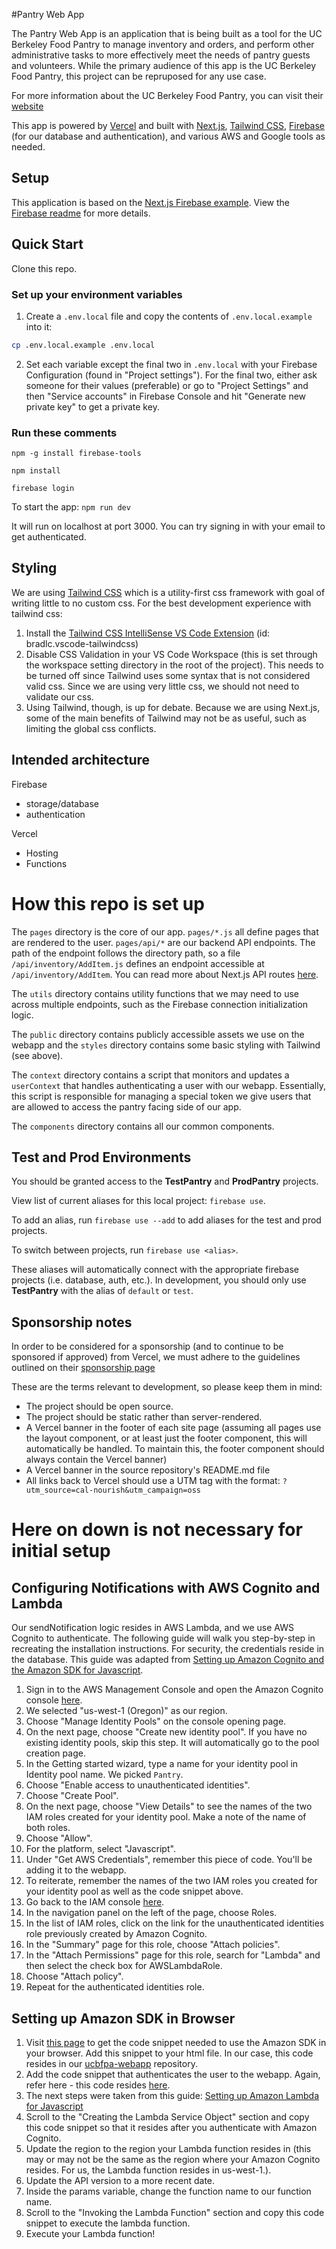 #Pantry Web App


The Pantry Web App is an application that is being built as a tool for the UC Berkeley Food Pantry to manage inventory and orders, and perform other administrative tasks to more effectively meet the needs of pantry guests and volunteers. While the primary audience of this app is the UC Berkeley Food Pantry, this project can be repruposed for any use case. 

For more information about the UC Berkeley Food Pantry, you can visit their [website](https://basicneeds.berkeley.edu/pantry)

This app is powered by [Vercel](https://vercel.com?utm_source=cal-nourish&utm_campaign=oss) and built with [Next.js](https://nextjs.org/), [Tailwind CSS](https://tailwindcss.com/), [Firebase](https://firebase.google.com/) (for our database and authentication), and various AWS and Google tools as needed.

## Setup
This application is based on the [Next.js Firebase example](https://github.com/vercel/next.js/tree/canary/examples/with-firebase). View the [Firebase readme](./Firebase_example.md) for more details.

## Quick Start
Clone this repo.

### Set up your environment variables
1. Create a `.env.local` file and copy the contents of `.env.local.example` into it:

```bash
cp .env.local.example .env.local
```

2. Set each variable except the final two in `.env.local` with your Firebase Configuration (found in "Project settings"). For the final two, either ask someone for their values (preferable) or go to "Project Settings" and then "Service accounts" in Firebase Console and hit "Generate new private key" to get a private key.

### Run these comments

```npm -g install firebase-tools```

```npm install```

```firebase login```

To start the app: ```npm run dev```

It will run on localhost at port 3000. You can try signing in with your email to get authenticated.


## Styling
We are using [Tailwind CSS](https://tailwindcss.com/) which is a utility-first css framework with goal of writing little to no custom css. For the best development experience with tailwind css:
1. Install the [Tailwind CSS IntelliSense VS Code Extension](https://marketplace.visualstudio.com/items?itemName=bradlc.vscode-tailwindcss) (id: bradlc.vscode-tailwindcss)
2. Disable CSS Validation in your VS Code Workspace (this is set through the workspace setting directory in the root of the project). This needs to be turned off since Tailwind uses some syntax that is not considered valid css. Since we are using very little css, we should not need to validate our css.
3. Using Tailwind, though, is up for debate. Because we are using Next.js, some of the main benefits of Tailwind may not be as useful, such as limiting the global css conflicts.

## Intended architecture
Firebase
* storage/database
* authentication

Vercel
* Hosting
* Functions

# How this repo is set up
The `pages` directory is the core of our app. `pages/*.js` all define pages that are rendered to the user. `pages/api/*` are our backend API endpoints. The path of the endpoint follows the directory path, so a file `/api/inventory/AddItem.js` defines an endpoint accessible at `/api/inventory/AddItem`. You can read more about Next.js API routes [here](https://nextjs.org/docs/api-routes/introduction).

The `utils` directory contains utility functions that we may need to use across multiple endpoints, such as the Firebase connection initialization logic.

The `public` directory contains publicly accessible assets we use on the webapp and the `styles` directory contains some basic styling with Tailwind (see above). 

The `context` directory contains a script that monitors and updates a `userContext` that handles authenticating a user with our webapp. Essentially, this script is responsible for managing a special token we give users that are allowed to access the pantry facing side of our app.

The `components` directory contains all our common components.


## Test and Prod Environments

You should be granted access to the **TestPantry** and **ProdPantry** projects.

View list of current aliases for this local project: ```firebase use```.

To add an alias, run ```firebase use --add``` to add aliases for the test and prod projects.

To switch between projects, run ```firebase use <alias>```. 

These aliases will automatically connect with the appropriate firebase projects (i.e. database, auth, etc.). In development, you should only use **TestPantry** with the alias of `default` or `test`.

## Sponsorship notes
In order to be considered for a sponsorship (and to continue to be sponsored if approved) from Vercel, we must adhere to the guidelines outlined on their [sponsorship page](https://vercel.com/support/articles/can-vercel-sponsor-my-open-source-project?utm_source=cal-nourish&utm_campaign=oss)

These are the terms relevant to development, so please keep them in mind:
- The project should be open source.
- The project should be static rather than server-rendered.
- A Vercel banner in the footer of each site page (assuming all pages use the layout component, or at least just the footer component, this will automatically be handled. To maintain this, the footer component should always contain the Vercel banner)
- A Vercel banner in the source repository's README.md file
- All links back to Vercel should use a UTM tag with the format: `?utm_source=cal-nourish&utm_campaign=oss`

# Here on down is not necessary for initial setup

## Configuring Notifications with AWS Cognito and Lambda

Our sendNotification logic resides in AWS Lambda, and we use AWS Cognito to authenticate. The following guide will walk you step-by-step in recreating the installation instructions. For security, the credentials reside in the database. This guide was adapted from [Setting up Amazon Cognito and the Amazon SDK for Javascript](https://docs.aws.amazon.com/sdk-for-javascript/v2/developer-guide/getting-started-browser.html).

1. Sign in to the AWS Management Console and open the Amazon Cognito console [here](https://console.aws.amazon.com/cognito/).
2. We selected "us-west-1 (Oregon)" as our region.
3. Choose "Manage Identity Pools" on the console opening page.
4. On the next page, choose "Create new identity pool". If you have no existing identity pools, skip this step. It will automatically go to the pool creation page.
5. In the Getting started wizard, type a name for your identity pool in Identity pool name. We picked ```Pantry```.
6. Choose "Enable access to unauthenticated identities".
7. Choose "Create Pool".
8. On the next page, choose "View Details" to see the names of the two IAM roles created for your identity pool. Make a note of the name of both roles.
9. Choose "Allow".
10. For the platform, select "Javascript".
11. Under "Get AWS Credentials", remember this piece of code. You'll be adding it to the webapp.
12. To reiterate, remember the names of the two IAM roles you created for your identity pool as well as the code snippet above.
13. Go back to the IAM console [here](https://console.aws.amazon.com/iam/).
14. In the navigation panel on the left of the page, choose Roles.
15. In the list of IAM roles, click on the link for the unauthenticated identities role previously created by Amazon Cognito.
16. In the "Summary" page for this role, choose "Attach policies".
17. In the "Attach Permissions" page for this role, search for "Lambda" and then select the check box for AWSLambdaRole.
18. Choose "Attach policy".
19. Repeat for the authenticated identities role.

## Setting up Amazon SDK in Browser

1. Visit [this page](https://docs.aws.amazon.com/AWSJavaScriptSDK/latest/) to get the code snippet needed to use the Amazon SDK in your browser. Add this snippet to your html file. In our case, this code resides in our [ucbfpa-webapp](https://github.com/CalNourish/ucbfpa-webapp) repository.
2. Add the code snippet that authenticates the user to the webapp. Again, refer here - this code resides [here](https://github.com/CalNourish/ucbfpa-webapp).
3. The next steps were taken from this guide: [Setting up Amazon Lambda for Javascript](https://docs.aws.amazon.com/sdk-for-javascript/v2/developer-guide/browser-invoke-lambda-function-example.html)
4. Scroll to the "Creating the Lambda Service Object" section and copy this code snippet so that it resides after you authenticate with Amazon Cognito.
5. Update the region to the region your Lambda function resides in (this may or may not be the same as the region where your Amazon Cognito resides. For us, the Lambda function resides in us-west-1.).
6. Update the API version to a more recent date.
7. Inside the params variable, change the function name to our function name.
8. Scroll to the "Invoking the Lambda Function" section and copy this code snippet to execute the lambda function.
9. Execute your Lambda function!

